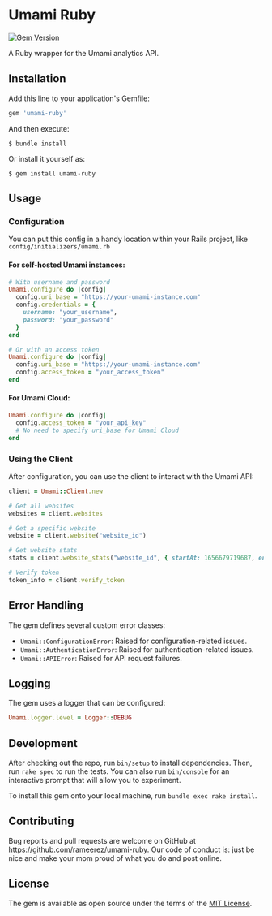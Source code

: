 # Umami Ruby

[![Gem Version](https://badge.fury.io/rb/umami-ruby.svg)](https://badge.fury.io/rb/umami-ruby)

A Ruby wrapper for the Umami analytics API.

## Installation

Add this line to your application's Gemfile:

```ruby
gem 'umami-ruby'
```

And then execute:

```
$ bundle install
```

Or install it yourself as:

```
$ gem install umami-ruby
```

## Usage

### Configuration

You can put this config in a handy location within your Rails project, like `config/initializers/umami.rb`

#### For self-hosted Umami instances:

```ruby
# With username and password
Umami.configure do |config|
  config.uri_base = "https://your-umami-instance.com"
  config.credentials = {
    username: "your_username",
    password: "your_password"
  }
end

# Or with an access token
Umami.configure do |config|
  config.uri_base = "https://your-umami-instance.com"
  config.access_token = "your_access_token"
end
```

#### For Umami Cloud:

```ruby
Umami.configure do |config|
  config.access_token = "your_api_key"
  # No need to specify uri_base for Umami Cloud
end
```

### Using the Client

After configuration, you can use the client to interact with the Umami API:

```ruby
client = Umami::Client.new

# Get all websites
websites = client.websites

# Get a specific website
website = client.website("website_id")

# Get website stats
stats = client.website_stats("website_id", { startAt: 1656679719687, endAt: 1656766119687 })

# Verify token
token_info = client.verify_token
```

## Error Handling

The gem defines several custom error classes:

- `Umami::ConfigurationError`: Raised for configuration-related issues.
- `Umami::AuthenticationError`: Raised for authentication-related issues.
- `Umami::APIError`: Raised for API request failures.

## Logging

The gem uses a logger that can be configured:

```ruby
Umami.logger.level = Logger::DEBUG
```

## Development

After checking out the repo, run `bin/setup` to install dependencies. Then, run `rake spec` to run the tests. You can also run `bin/console` for an interactive prompt that will allow you to experiment.

To install this gem onto your local machine, run `bundle exec rake install`.

## Contributing

Bug reports and pull requests are welcome on GitHub at https://github.com/rameerez/umami-ruby. Our code of conduct is: just be nice and make your mom proud of what you do and post online.

## License

The gem is available as open source under the terms of the [MIT License](https://opensource.org/licenses/MIT).
